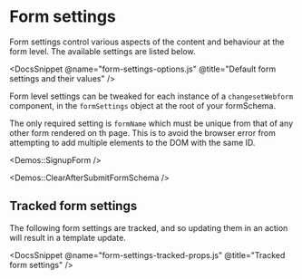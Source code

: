 # Form settings

Form settings control various aspects of the content and behaviour at the form level. The available settings are listed below.

<DocsSnippet @name="form-settings-options.js" @title="Default form settings and their values" />

Form level settings can be tweaked for each instance of a `changesetWebform` component, in the `formSettings` object at the root of your formSchema.

The only required setting is `formName` which must be unique from that of any other form rendered on th page. This is to avoid the browser error from attempting to add multiple elements to the DOM with the same ID.

<Demos::SignupForm />



<Demos::ClearAfterSubmitFormSchema />

## Tracked form settings

The following form settings are tracked, and so updating them in an action will result in a template update. 

<DocsSnippet @name="form-settings-tracked-props.js" @title="Tracked form settings" />


